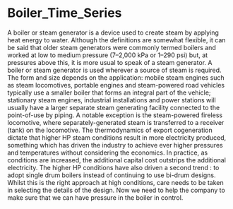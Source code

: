 # Boiler_Time_Series
A boiler or steam generator is a device used to create steam by applying heat energy to water. Although the definitions are somewhat flexible, it can be said that older steam generators were commonly termed boilers and worked at low to medium pressure (7–2,000 kPa or 1–290 psi) but, at pressures above this, it is more usual to speak of a steam generator. A boiler or steam generator is used wherever a source of steam is required. The form and size depends on the application: mobile steam engines such as steam locomotives, portable engines and steam-powered road vehicles typically use a smaller boiler that forms an integral part of the vehicle; stationary steam engines, industrial installations and power stations will usually have a larger separate steam generating facility connected to the point-of-use by piping. A notable exception is the steam-powered fireless locomotive, where separately-generated steam is transferred to a receiver (tank) on the locomotive. The thermodynamics of export cogeneration dictate that higher HP steam conditions result in more electricity produced, something which has driven the industry to achieve ever higher pressures and temperatures without considering the economics. In practice, as conditions are increased, the additional capital cost outstrips the additional electricity. The higher HP conditions have also driven a second trend : to adopt single drum boilers instead of continuing to use bi-drum designs. Whilst this is the right approach at high conditions, care needs to be taken in selecting the details of the design. Now we need to help the company to make sure that we can have pressure in the boiler in control.
